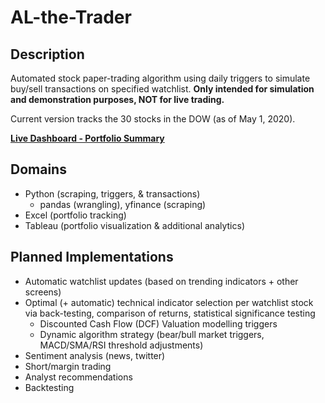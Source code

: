 # AL-the-Trader

## Description 
Automated stock paper-trading algorithm using daily triggers to simulate buy/sell transactions on specified watchlist. **Only intended for simulation and demonstration purposes, NOT for live trading.**

Current version tracks the 30 stocks in the DOW (as of May 1, 2020).

**[Live Dashboard - Portfolio Summary](https://public.tableau.com/profile/patrick.de.guzman5555#!/vizhome/ALtheTrader-PortfolioSummary/Dashboard1)**

## Domains 
- Python (scraping, triggers, & transactions)
    - pandas (wrangling), yfinance (scraping)
- Excel (portfolio tracking)
- Tableau (portfolio visualization & additional analytics)

## Planned Implementations 
- Automatic watchlist updates (based on trending indicators + other screens)
- Optimal (+ automatic) technical indicator selection per watchlist stock via back-testing, comparison of returns, statistical significance testing
    - Discounted Cash Flow (DCF) Valuation modelling triggers
    - Dynamic algorithm strategy (bear/bull market triggers, MACD/SMA/RSI threshold adjustments)
- Sentiment analysis (news, twitter)
- Short/margin trading
- Analyst recommendations
- Backtesting